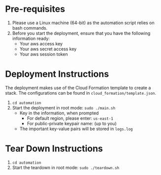 # Pre-requisites

1. Please use a Linux machine (64-bit) as the automation script relies on bash commands.
2. Before you start the deployment, ensure that you have the following information ready:
   - Your aws access key
   - Your aws secret access key
   - Your aws session token

# Deployment Instructions

The deployment makes use of the Cloud Formation template to create a stack. The configurations can be found in `cloud_formation/template.json`.

1. `cd automation`
2. Start the deployment in root mode: `sudo ./main.sh`
   - Key in the information, when prompted
     - For default region, please enter: `us-east-1`
     - For public-private keypair name: (up to you)
   - The important key-value pairs will be stored in `logs.log`

# Tear Down Instructions

1. `cd automation`
2. Start the teardown in root mode: `sudo ./teardown.sh`
